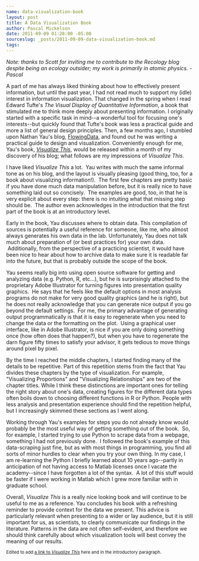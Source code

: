 ```yaml
---
name: data-visualization-book
layout: post
title: A Data Visualization Book
author: Pascal Mickelson
date: 2011-09-09 01:28:00 -05:00
sourceslug: _posts/2011-09-09-data-visualization-book.md
tags:
---
```


<i>Note:  thanks to Scott for inviting me to contribute to the Recology blog despite being an ecology outsider; my work is primarily in atomic physics. -Pascal</i>

A part of me has always liked thinking about how to effectively present information, but until the past year, I had not read much to support my (idle) interest in information visualization.  That changed in the spring when I read Edward Tufte's <i>The Visual Display of Quantitative Information</i>, a book that stimulated me to think more deeply about presenting information.  I originally started with a specific task in mind--a wonderful tool for focusing one's interests--but quickly found that Tufte's book was less a practical guide and more a list of general design principles.  Then, a few months ago, I stumbled upon Nathan Yau's blog, <a href="http://flowingdata.com/">FlowingData</a>, and found out he was writing a practical guide to design and visualization.  Conveniently enough for me, Yau's book, <i><a href="http://book.flowingdata.com/">Visualize This</a></i>, would be released within a month of my discovery of his blog; what follows are my impressions of <i>Visualize This</i>.

I have liked <i>Visualize This</i> a lot.  Yau writes with much the same informal tone as on his blog, and the layout is visually pleasing (good thing, too, for a book about visualizing information!).  The first few chapters are pretty basic if you have done much data manipulation before, but it is really nice to have something laid out so concisely.  The examples are good, too, in that he is very explicit about every step: there is no intuiting what that missing step should be.  The author even acknowledges in the introduction that the first part of the book is at an introductory level.

Early in the book, Yau discusses where to obtain data.  This compilation of sources is potentially a useful reference for someone, like me, who almost always generates his own data in the lab.  Unfortunately, Yau does not talk much about preparation of (or best practices for) your own data.  Additionally, from the perspective of a practicing scientist, it would have been nice to hear about how to archive data to make sure it is readable far into the future, but that is probably outside the scope of the book.

Yau seems really big into using open source software for getting and analyzing data (e.g. Python, R, etc…), but he is surprisingly attached to the proprietary Adobe Illustrator for turning figures into presentation quality graphics.  He says that he feels like the default options in most analysis programs do not make for very good quality graphics (and he is right), but he does not really acknowledge that you can generate nice output if you go beyond the default settings.  For me, the primary advantage of generating output programmatically is that it is easy to regenerate when you need to change the data or the formatting on the plot.  Using a graphical user interface, like in Adobe Illustrator, is nice if you are only doing something once (how often does that happen?), but when you have to regenerate the darn figure fifty times to satisfy your advisor, it gets tedious to move things around pixel by pixel.

By the time I reached the middle chapters, I started finding many of the details to be repetitive.  Part of this repetition stems from the fact that Yau divides these chapters by the type of visualization. For example, "Visualizing Proportions" and "Visualizing Relationships" are two of the chapter titles.  While I think these distinctions are important ones for telling the right story about one's data, creating figures for the different data types often boils down to choosing different functions in R or Python. People with less analysis and presentation experience should find the repetition helpful, but I increasingly skimmed these sections as I went along.  

Working through Yau's examples for steps you do not already know would probably be the most useful way of getting something out of the book.  So, for example, I started trying to use Python to scrape data from a webpage, something I had not previously done.  I followed the book's example of this data-scraping just fine, but as with most things in programming, you find all sorts of minor hurdles to clear when you try your own thing. In my case, I am re-learning the Python I briefly learned about 10 years ago--partly in anticipation of not having access to Matlab licenses once I vacate the academy--since I have forgotten a lot of the syntax.  A lot of this stuff would be faster if I were working in Matlab which I grew more familiar with in graduate school.

Overall, <i>Visualize This</i> is a really nice looking book and will continue to be useful to me as a reference. Yau concludes his book with a refreshing reminder to provide context for the data we present.  This advice is particularly relevant when presenting to a wider or lay audience, but it is still important for us, as scientists, to clearly communicate our findings in the literature.  Patterns in the data are not often self-evident, and therefore we should think carefully about which visualization tools will best convey the meaning of our results.

<small>Edited to add <a href="http://book.flowingdata.com/"> a link to <i>Visualize This</i></a> here and in the introductory paragraph.</small>
